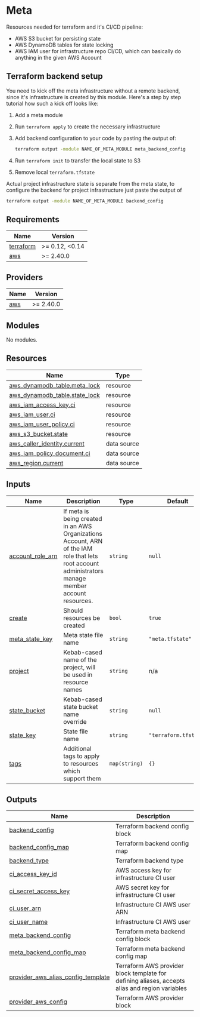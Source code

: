 # Meta

Resources needed for terraform and it's CI/CD pipeline:

- AWS S3 bucket for persisting state
- AWS DynamoDB tables for state locking
- AWS IAM user for infrastructure repo CI/CD, which can basically do anything in the given AWS Account

## Terraform backend setup

You need to kick off the meta infrastructure without a remote backend, since it's infrastructure is created by this module.
Here's a step by step tutorial how such a kick off looks like:

1. Add a meta module
2. Run `terraform apply` to create the necessary infrastructure
3. Add backend configuration to your code by pasting the output of:

   ```sh
   terraform output -module NAME_OF_META_MODULE meta_backend_config
   ```

4. Run `terraform init` to transfer the local state to S3
5. Remove local `terraform.tfstate`

Actual project infrastructure state is separate from the meta state, to configure the backend for project infrastructure just paste the output of

```sh
terraform output -module NAME_OF_META_MODULE backend_config
```

<!-- BEGIN_TF_DOCS -->
## Requirements

| Name | Version |
|------|---------|
| <a name="requirement_terraform"></a> [terraform](#requirement\_terraform) | >= 0.12, <0.14 |
| <a name="requirement_aws"></a> [aws](#requirement\_aws) | >= 2.40.0 |

## Providers

| Name | Version |
|------|---------|
| <a name="provider_aws"></a> [aws](#provider\_aws) | >= 2.40.0 |

## Modules

No modules.

## Resources

| Name | Type |
|------|------|
| [aws_dynamodb_table.meta_lock](https://registry.terraform.io/providers/hashicorp/aws/latest/docs/resources/dynamodb_table) | resource |
| [aws_dynamodb_table.state_lock](https://registry.terraform.io/providers/hashicorp/aws/latest/docs/resources/dynamodb_table) | resource |
| [aws_iam_access_key.ci](https://registry.terraform.io/providers/hashicorp/aws/latest/docs/resources/iam_access_key) | resource |
| [aws_iam_user.ci](https://registry.terraform.io/providers/hashicorp/aws/latest/docs/resources/iam_user) | resource |
| [aws_iam_user_policy.ci](https://registry.terraform.io/providers/hashicorp/aws/latest/docs/resources/iam_user_policy) | resource |
| [aws_s3_bucket.state](https://registry.terraform.io/providers/hashicorp/aws/latest/docs/resources/s3_bucket) | resource |
| [aws_caller_identity.current](https://registry.terraform.io/providers/hashicorp/aws/latest/docs/data-sources/caller_identity) | data source |
| [aws_iam_policy_document.ci](https://registry.terraform.io/providers/hashicorp/aws/latest/docs/data-sources/iam_policy_document) | data source |
| [aws_region.current](https://registry.terraform.io/providers/hashicorp/aws/latest/docs/data-sources/region) | data source |

## Inputs

| Name | Description | Type | Default | Required |
|------|-------------|------|---------|:--------:|
| <a name="input_account_role_arn"></a> [account\_role\_arn](#input\_account\_role\_arn) | If meta is being created in an AWS Organizations Account, ARN of the IAM role that lets root account administrators manage member account resources. | `string` | `null` | no |
| <a name="input_create"></a> [create](#input\_create) | Should resources be created | `bool` | `true` | no |
| <a name="input_meta_state_key"></a> [meta\_state\_key](#input\_meta\_state\_key) | Meta state file name | `string` | `"meta.tfstate"` | no |
| <a name="input_project"></a> [project](#input\_project) | Kebab-cased name of the project, will be used in resource names | `string` | n/a | yes |
| <a name="input_state_bucket"></a> [state\_bucket](#input\_state\_bucket) | Kebab-cased state bucket name override | `string` | `null` | no |
| <a name="input_state_key"></a> [state\_key](#input\_state\_key) | State file name | `string` | `"terraform.tfstate"` | no |
| <a name="input_tags"></a> [tags](#input\_tags) | Additional tags to apply to resources which support them | `map(string)` | `{}` | no |

## Outputs

| Name | Description |
|------|-------------|
| <a name="output_backend_config"></a> [backend\_config](#output\_backend\_config) | Terraform backend config block |
| <a name="output_backend_config_map"></a> [backend\_config\_map](#output\_backend\_config\_map) | Terraform backend config map |
| <a name="output_backend_type"></a> [backend\_type](#output\_backend\_type) | Terraform backend type |
| <a name="output_ci_access_key_id"></a> [ci\_access\_key\_id](#output\_ci\_access\_key\_id) | AWS access key for infrastructure CI user |
| <a name="output_ci_secret_access_key"></a> [ci\_secret\_access\_key](#output\_ci\_secret\_access\_key) | AWS secret key for infrastructure CI user |
| <a name="output_ci_user_arn"></a> [ci\_user\_arn](#output\_ci\_user\_arn) | Infrastructure CI AWS user ARN |
| <a name="output_ci_user_name"></a> [ci\_user\_name](#output\_ci\_user\_name) | Infrastructure CI AWS user |
| <a name="output_meta_backend_config"></a> [meta\_backend\_config](#output\_meta\_backend\_config) | Terraform meta backend config block |
| <a name="output_meta_backend_config_map"></a> [meta\_backend\_config\_map](#output\_meta\_backend\_config\_map) | Terraform meta backend config map |
| <a name="output_provider_aws_alias_config_template"></a> [provider\_aws\_alias\_config\_template](#output\_provider\_aws\_alias\_config\_template) | Terraform AWS provider block template for defining aliases, accepts alias and region variables |
| <a name="output_provider_aws_config"></a> [provider\_aws\_config](#output\_provider\_aws\_config) | Terraform AWS provider block |
<!-- END_TF_DOCS -->
